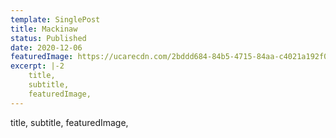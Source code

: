 ```yaml
---
template: SinglePost
title: Mackinaw
status: Published
date: 2020-12-06
featuredImage: https://ucarecdn.com/2bddd684-84b5-4715-84aa-c4021a192f03/
excerpt: |-2
    title,
    subtitle,
    featuredImage,
---
```

  title,
  subtitle,
  featuredImage,